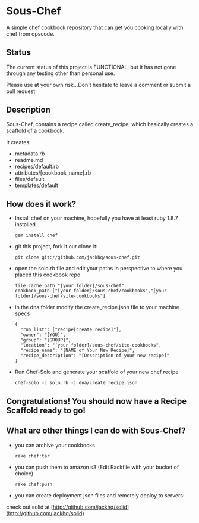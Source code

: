 # Sous-Chef

A simple chef cookbook repository that can get you cooking locally with chef from opscode.

## Status

The current status of this project is FUNCTIONAL, but it has not gone through any testing other than personal use.

Please use at your own risk...Don't hesitate to leave a comment or submit a pull request 

## Description

Sous-Chef, contains a recipe called create_recipe, which basically creates a scaffold of a cookbook.

It creates:

* metadata.rb
* readme.md
* recipes/default.rb
* attributes/[cookbook_name].rb
* files/default
* templates/default


## How does it work?

* Install chef on your machine, hopefully you have at least ruby 1.8.7 installed.

      gem install chef
    
* git this project, fork it our clone it:

      git clone git://github.com/jackhq/sous-chef.git
    
* open the solo.rb file and edit your paths in perspective to where you placed this cookbook repo

      file_cache_path "[your folder]/sous-chef"
      cookbook_path ["[your folder]/sous-chef/cookbooks","[your folder]/sous-chef/site-cookbooks"]

* in the dna folder modify the create_recipe.json file to your machine specs

      {
        "run_list": ["recipe[create_recipe]"],
        "owner": "[YOU]",
        "group": "[GROUP]",
        "location": "[your folder]/sous-chef/site-cookbooks",
        "recipe_name": "[NAME of Your New Recipe]",
        "recipe_description": "[Description of your new recipe]"
      }


* Run Chef-Solo and generate your scaffold of your new chef recipe

      chef-solo -c solo.rb -j dna/create_recipe.json
    
    
## Congratulations! You should now have a Recipe Scaffold ready to go!


## What are other things I can do with Sous-Chef?

* you can archive your cookbooks

      rake chef:tar

* you can push them to amazon s3 (Edit Rackfile with your bucket of choice)

      rake chef:push
    
* you can create deployment json files and remotely deploy to servers:

check out solid at [http://github.com/jackhq/solid](http://github.com/jackhq/solid)

